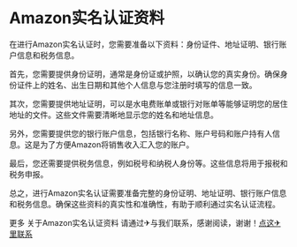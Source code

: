 # Amazon实名认证资料

在进行Amazon实名认证时，您需要准备以下资料：身份证件、地址证明、银行账户信息和税务信息。

首先，您需要提供身份证明，通常是身份证或护照，以确认您的真实身份。确保身份证件上的姓名、出生日期和其他个人信息与您注册时填写的信息一致。

其次，您需要提供地址证明，可以是水电费账单或银行对账单等能够证明您的居住地址的文件。这些文件需要清晰地显示您的姓名和地址信息。

另外，您需要提供您的银行账户信息，包括银行名称、账户号码和账户持有人信息。这是为了方便Amazon将销售收入汇入您的账户。

最后，您还需要提供税务信息，例如税号和纳税人身份等。这些信息将用于报税和税务申报。

总之，进行Amazon实名认证需要准备完整的身份证明、地址证明、银行账户信息和税务信息。确保这些资料的真实性和准确性，有助于顺利通过实名认证流程。

更多 关于Amazon实名认证资料 请通过✈与我们联系，感谢阅读，谢谢！[点这✈里联系](https://ads.k02.cc)
